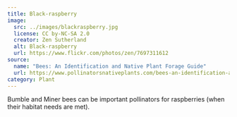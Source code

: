 ```yaml
---
title: Black-raspberry
image:
  src: ../images/blackraspberry.jpg
  license: CC by-NC-SA 2.0
  creator: Zen Sutherland
  alt: Black-raspberry
  url: https://www.flickr.com/photos/zen/7697311612
source:
  name: "Bees: An Identification and Native Plant Forage Guide"
  url: https://www.pollinatorsnativeplants.com/bees-an-identification-and-native-plant-forage-guide.html
category: Plant
---
```

Bumble and Miner bees can be important pollinators for raspberries (when their habitat needs are met).